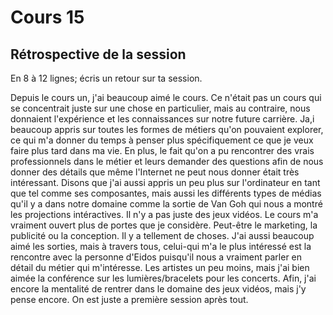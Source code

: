 # Cours 15
## Rétrospective de la session

En 8 à 12 lignes; écris un retour sur ta session. 

Depuis le cours un, j'ai beaucoup aimé le cours. Ce n'était pas un cours qui se concentrait juste sur une chose en particulier, mais au contraire, nous donnaient l'expérience et les connaissances sur notre future carrière. Ja,i beaucoup appris sur toutes les formes de métiers qu'on pouvaient explorer, ce qui m'a donner du temps à penser plus spécifiquement ce que je veux faire plus tard dans ma vie. En plus, le fait qu'on a pu rencontrer des vrais professionnels dans le métier et leurs demander des questions afin de nous donner des détails que même l'Internet ne peut nous donner était très intéressant. Disons que j'ai aussi appris un peu plus sur l'ordinateur en tant que tel comme ses composantes, mais aussi les différents types de médias qu'il y a dans notre domaine comme la sortie de Van Goh qui nous a montré les projections intéractives. Il n'y a pas juste des jeux vidéos. Le cours m'a vraiment ouvert plus de portes que je considère. Peut-être le marketing, la publicité ou la conception. Il y a tellement de choses. J'ai aussi beaucoup aimé les sorties, mais à travers tous, celui-qui m'a le plus intéressé est la rencontre avec la personne d'Eidos puisqu'il nous a vraiment parler en détail du métier qui m'intéresse. Les artistes un peu moins, mais j'ai bien aimée la conférence sur les lumières/bracelets pour les concerts. Afin, j'ai encore la mentalité de rentrer dans le domaine des jeux vidéos, mais j'y pense encore. On est juste a première session après tout. 

